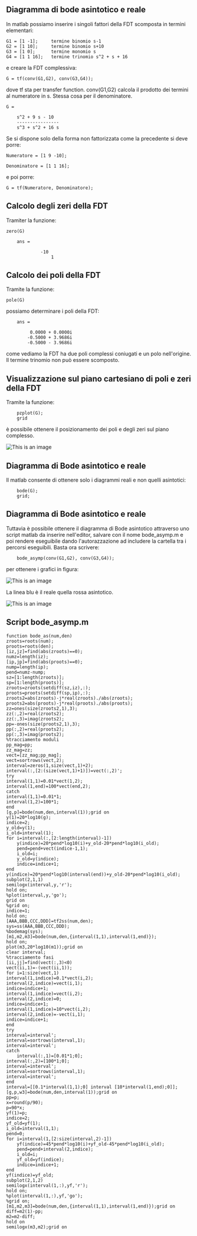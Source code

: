 
## Diagramma di bode asintotico e reale

In matlab possiamo inserire i singoli fattori della FDT scomposta in termini elementari:

	G1 = [1 -1]; 	 termine binomio s-1
	G2 = [1 10]; 	 termine binomio s+10
	G3 = [1 0];  	 termine monomio s
	G4 = [1 1 16]; 	 termine trinomio s^2 + s + 16 

e creare la FDT complessiva:

	G = tf(conv(G1,G2), conv(G3,G4));

dove tf sta per transfer function. conv(G1,G2) calcola il prodotto dei termini al numeratore in s. Stessa cosa per il denominatore.

	G =
 
   		s^2 + 9 s - 10
  		----------------
  		s^3 + s^2 + 16 s

Se si dispone solo della forma non fattorizzata come la precedente si deve porre:

	Numeratore = [1 9 -10];

	Denominatore = [1 1 16];

e poi porre:

	G = tf(Numeratore, Denominatore);

## Calcolo degli zeri della FDT

Tramiter la funzione:

	zero(G)

		ans =

   	             -10
    	             1


## Calcolo dei poli della FDT

Tramite la funzione:

	pole(G)

possiamo determinare i poli della FDT:

		ans =

   			 0.0000 + 0.0000i
  			-0.5000 + 3.9686i
  			-0.5000 - 3.9686i

come vediamo la FDT ha due poli complessi coniugati e un polo nell'origine. Il termine trinomio non può essere scomposto.

## Visualizzazione sul piano cartesiano di poli e zeri della FDT

Tramite la funzione:

		pzplot(G);
		grid

è possibile ottenere il posizionamento dei poli e degli zeri sul piano complesso.

![This is an image](https://github.com/davidedifilippo/bode_trace_matlab_scripts/blob/main/bode_examples/esempio_trinomio/poli_zeri_example.jpg)



## Diagramma di Bode asintotico e reale
 
Il matlab consente di ottenere solo i diagrammi reali e non quelli asintotici:

		bode(G);
		grid;
		
		


## Diagramma di Bode asintotico e reale

Tuttavia è possibile ottenere il diagramma di Bode asintotico attraverso uno script matlab da inserire nell'editor, salvare con il nome bode_asymp.m e poi rendere eseguibile dando l'autorazzazione ad includere la cartella tra i percorsi eseguibili. Basta ora 
scrivere:


		bode_asymp(conv(G1,G2), conv(G3,G4));
		

per ottenere i grafici in figura:


![This is an image](https://github.com/davidedifilippo/bode_trace_matlab_scripts/blob/main/bode_examples/esempio_trinomio/Modulo_asint.png)


La linea blu è il reale quella rossa asintotico.

![This is an image](https://github.com/davidedifilippo/bode_trace_matlab_scripts/blob/main/bode_examples/esempio_trinomio/Fase_asint.png)

## Script bode_asymp.m

	function bode_as(num,den)
	zroots=roots(num);
	proots=roots(den);
	[iz,jz]=find(abs(zroots)==0); 
	numz=length(iz);
	[ip,jp]=find(abs(proots)==0); 
	nump=length(ip);
	pend=numz-nump;
	sz=[1:length(zroots)];
	sp=[1:length(proots)];
	zroots=zroots(setdiff(sz,iz),:);
	proots=proots(setdiff(sp,ip),:);
	zroots2=abs(zroots)-j*real(zroots)./abs(zroots);
	proots2=abs(proots)-j*real(proots)./abs(proots);
	zz=ones(size(zroots2,1),3);
	zz(:,2)=real(zroots2);
	zz(:,3)=imag(zroots2);
	pp=-ones(size(proots2,1),3);
	pp(:,2)=real(proots2);
	pp(:,3)=imag(proots2);
	%tracciamento moduli
	pp_mag=pp;
	zz_mag=zz;
	vect=[zz_mag;pp_mag];
	vect=sortrows(vect,2);
	interval=zeros(1,size(vect,1)+2);
	interval(:,[2:(size(vect,1)+1)])=vect(:,2)';
	try
	interval(1,1)=0.01*vect(1,2);
	interval(1,end)=100*vect(end,2);
	catch
	interval(1,1)=0.01*1;
	interval(1,2)=100*1;
	end
	[g,p]=bode(num,den,interval(1));grid on
	y(1)=20*log10(g);
	indice=2;
	y_old=y(1);
	i_old=interval(1);
	for i=interval(:,[2:length(interval)-1])
    	y(indice)=20*pend*log10(i)+y_old-20*pend*log10(i_old);
    	pend=pend+vect(indice-1,1);
    	i_old=i;
    	y_old=y(indice);
    	indice=indice+1;
	end
	y(indice)=20*pend*log10(interval(end))+y_old-20*pend*log10(i_old);
	subplot(2,1,1)
	semilogx(interval,y,'r');
	hold on;	
	%plot(interval,y,'go');
	grid on
	%grid on;
	indice=1;
	hold on;
	[AAA,BBB,CCC,DDD]=tf2ss(num,den);
	sys=ss(AAA,BBB,CCC,DDD);
	%bodemag(sys);
	[m1,m2,m3]=bode(num,den,{interval(1,1),interval(1,end)});
	hold on;
	plot(m3,20*log10(m1));grid on
	clear interval;
	%tracciamento fasi
	[ii,jj]=find(vect(:,3)<0)
	vect(ii,1)=-(vect(ii,1));
	for i=1:size(vect,1)
	interval(1,indice)=0.1*vect(i,2);
	interval(2,indice)=vect(i,1);
	indice=indice+1;
	interval(1,indice)=vect(i,2);
	interval(2,indice)=0;
	indice=indice+1;
	interval(1,indice)=10*vect(i,2);
	interval(2,indice)=-vect(i,1);
	indice=indice+1;
	end
	try
	interval=interval';
	interval=sortrows(interval,1);
	interval=interval';
	catch
    	interval(:,1)=[0.01*1;0];
	interval(:,2)=[100*1;0];
	interval=interval';
	interval=sortrows(interval,1);
	interval=interval';
	end
	interval=[[0.1*interval(1,1);0] interval [10*interval(1,end);0]];
	[g,p,w3]=bode(num,den,interval(1));grid on
	pp=p;
	x=round(p/90);	
	p=90*x;
	yf(1)=p;
	indice=2;
	yf_old=yf(1);
	i_old=interval(1,1);
	pend=0;
	for i=interval(1,[2:size(interval,2)-1])
    	yf(indice)=45*pend*log10(i)+yf_old-45*pend*log10(i_old);
    	pend=pend+interval(2,indice);
    	i_old=i;
    	yf_old=yf(indice);
    	indice=indice+1;
	end
	yf(indice)=yf_old;
	subplot(2,1,2)
	semilogx(interval(1,:),yf,'r');
	hold on;
	%plot(interval(1,:),yf,'go');
	%grid on;
	[m1,m2,m3]=bode(num,den,{interval(1,1),interval(1,end)});grid on
	diff=m2(1)-pp;
	m2=m2-diff;
	hold on
	semilogx(m3,m2);grid on

